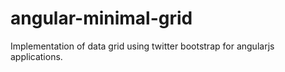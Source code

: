 # angular-minimal-grid
Implementation of data grid using twitter bootstrap for angularjs applications.
